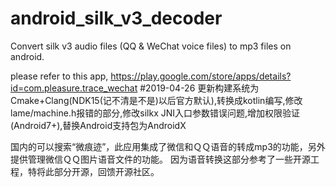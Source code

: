 # android_silk_v3_decoder
Convert silk v3 audio files (QQ &amp; WeChat voice files) to mp3 files on android.

please refer to this app, https://play.google.com/store/apps/details?id=com.pleasure.trace_wechat
#2019-04-26 更新构建系统为Cmake+Clang(NDK15(记不清是不是)以后官方默认),转换成kotlin编写,修改lame/machine.h报错的部分,修改silkx JNI入口参数错误问题,增加权限验证(Android7+),替换Android支持包为AndroidX

国内的可以搜索“微痕迹”，此应用集成了微信和ＱＱ语音的转成mp3的功能，另外提供管理微信ＱＱ图片语音文件的功能。
因为语音转换这部分参考了一些开源工程，特将此部分开源，回馈开源社区。
